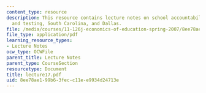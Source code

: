 ```yaml
---
content_type: resource
description: This resource contains lecture notes on school accountability, standards
  and testing, South Carolina, and Dallas.
file: /media/courses/11-126j-economics-of-education-spring-2007/8ee78ae199b63fecc11ee9934d24713e_lecture17.pdf
file_type: application/pdf
learning_resource_types:
- Lecture Notes
ocw_type: OCWFile
parent_title: Lecture Notes
parent_type: CourseSection
resourcetype: Document
title: lecture17.pdf
uid: 8ee78ae1-99b6-3fec-c11e-e9934d24713e
---
```

